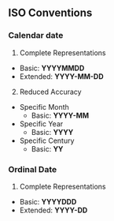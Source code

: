 ## ISO Conventions
### Calendar date
1) Complete Representations
  - Basic: __YYYYMMDD__
  - Extended: __YYYY-MM-DD__
2) Reduced Accuracy
  - Specific Month
    - Basic: __YYYY-MM__
  - Specific Year
    - Basic: __YYYY__
  - Specific Century
    - Basic: __YY__

### Ordinal Date
1) Complete Representations
  - Basic: __YYYYDDD__
  - Extended: __YYYY-DD__